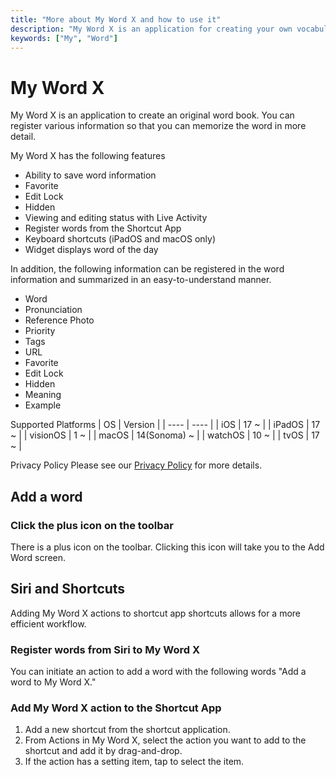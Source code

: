 ```yaml
---
title: "More about My Word X and how to use it"
description: "My Word X is an application for creating your own vocabulary book. You can register various information so that you can memorize the word in more detail."
keywords: ["My", "Word"]
---
```


# My Word X

My Word X is an application to create an original word book. You can register various information so that you can memorize the word in more detail.

My Word X has the following features
- Ability to save word information
- Favorite
- Edit Lock
- Hidden
- Viewing and editing status with Live Activity
- Register words from the Shortcut App
- Keyboard shortcuts (iPadOS and macOS only)
- Widget displays word of the day

In addition, the following information can be registered in the word information and summarized in an easy-to-understand manner.

- Word
- Pronunciation
- Reference Photo
- Priority
- Tags
- URL
- Favorite
- Edit Lock
- Hidden
- Meaning
- Example

Supported Platforms
| OS | Version |
| ---- | ---- |
| iOS | 17 ~ |
| iPadOS | 17 ~ |
| visionOS | 1 ~ |
| macOS | 14(Sonoma) ~ |
| watchOS | 10 ~ |
| tvOS | 17 ~ |

Privacy Policy
Please see our [Privacy Policy](/en/privacy) for more details.

## Add a word
### Click the plus icon on the toolbar
There is a plus icon on the toolbar. Clicking this icon will take you to the Add Word screen.

## Siri and Shortcuts
Adding My Word X actions to shortcut app shortcuts allows for a more efficient workflow.
### Register words from Siri to My Word X
You can initiate an action to add a word with the following words
"Add a word to My Word X."
### Add My Word X action to the Shortcut App
1. Add a new shortcut from the shortcut application.
2. From Actions in My Word X, select the action you want to add to the shortcut and add it by drag-and-drop.
3. If the action has a setting item, tap to select the item.
